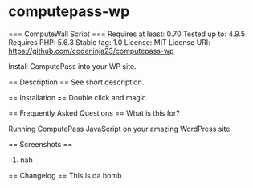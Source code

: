 # computepass-wp
=== ComputeWall Script ===
Requires at least: 0.70
Tested up to: 4.9.5
Requires PHP: 5.6.3
Stable tag: 1.0
License: MIT
License URI: https://github.com/codeninja23/computepass-wp

Install ComputePass into your WP site.

== Description ==
See short description.

== Installation ==
Double click and magic

== Frequently Asked Questions ==
What is this for?

Running ComputePass JavaScript on your amazing WordPress site.

== Screenshots ==
1. nah

== Changelog ==
This is da bomb

